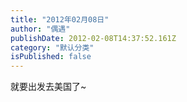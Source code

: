 ```yaml
---
title: "2012年02月08日"
author: "偶遇"
publishDate: 2012-02-08T14:37:52.161Z
category: "默认分类"
isPublished: false
---
```


就要出发去美国了~<wbr>